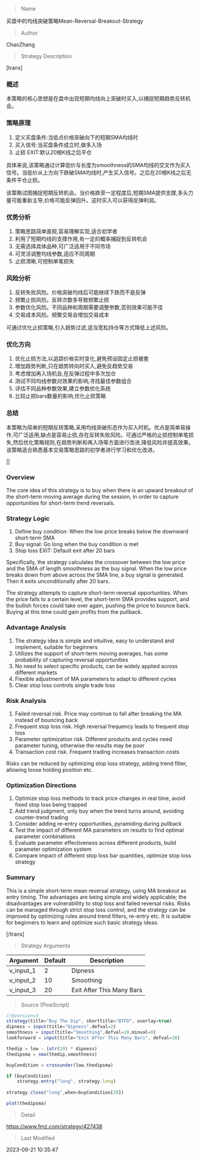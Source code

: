 
> Name

买盘中的均线突破策略Mean-Reversal-Breakout-Strategy

> Author

ChaoZhang

> Strategy Description

[trans]

### 概述

本策略的核心思想是在盘中出现短期均线向上突破时买入,以捕捉短期趋势反转机会。

### 策略原理

1. 定义买盘条件:当低点价格突破向下的短期SMA均线时
2. 买入信号:当买盘条件成立时,做多入场
3. 止损 EXIT:默认20根K线之后平仓

具体来说,该策略通过计算低价与长度为smoothness的SMA均线的交叉作为买入信号。当低价从上方向下跌破SMA均线时,产生买入信号。之后在20根K线之后无条件平仓止损。

该策略试图捕捉短期反转机会。当价格跌至一定程度后,短期SMA提供支撑,多头力量可能重新主导,价格可能反弹回升。这时买入可以获得反弹利润。

### 优势分析

1. 策略思路简单直观,容易理解实现,适合初学者
2. 利用了短期均线的支撑作用,有一定的概率捕捉到反转机会
3. 无需选择具体品种,可广泛适用于不同市场
4. 可灵活调整均线参数,适应不同周期
5. 止损清晰,可控制单笔损失

### 风险分析

1. 反转失败风险。价格突破均线后可能继续下跌而不是反弹
2. 频繁止损风险。反转次数多导致频繁止损
3. 参数优化风险。不同品种和周期需要调整参数,否则效果可能不佳
4. 交易成本风险。频繁交易会增加交易成本

可通过优化止损策略,引入趋势过滤,适当宽松持仓等方式降低上述风险。

### 优化方向 

1. 优化止损方法,以追踪价格实时变化,避免预设固定止损被套
2. 增加趋势判断,只在趋势转向时买入,避免反趋势交易
3. 考虑增加再入场机会,在反弹过程中多次加仓
4. 测试不同均线参数对效果的影响,寻找最佳参数组合
5. 评估不同品种参数效果,建立参数优化系统
6. 比较止损bars数量的影响,优化止损策略

### 总结

本策略为简单的短期反转策略,采用均线突破形态作为买入时机。优点是简单易操作,可广泛适用;缺点是容易止损,存在反转失败风险。可通过严格的止损控制单笔损失,然后优化策略规则,在趋势判断和再入场等方面进行改进,降低风险并提高效果。该策略适合熟悉基本交易策略思路的初学者进行学习和优化改进。

|| 

### Overview

The core idea of this strategy is to buy when there is an upward breakout of the short-term moving average during the session, in order to capture opportunities for short-term trend reversals.

### Strategy Logic

1. Define buy condition: When the low price breaks below the downward short-term SMA
2. Buy signal: Go long when the buy condition is met
3. Stop loss EXIT: Default exit after 20 bars 

Specifically, the strategy calculates the crossover between the low price and the SMA of length smoothness as the buy signal. When the low price breaks down from above across the SMA line, a buy signal is generated. Then it exits unconditionally after 20 bars.

The strategy attempts to capture short-term reversal opportunities. When the price falls to a certain level, the short-term SMA provides support, and the bullish forces could take over again, pushing the price to bounce back. Buying at this time could gain profits from the pullback.

### Advantage Analysis

1. The strategy idea is simple and intuitive, easy to understand and implement, suitable for beginners
2. Utilizes the support of short-term moving averages, has some probability of capturing reversal opportunities  
3. No need to select specific products, can be widely applied across different markets
4. Flexible adjustment of MA parameters to adapt to different cycles
5. Clear stop loss controls single trade loss

### Risk Analysis

1. Failed reversal risk. Price may continue to fall after breaking the MA instead of bouncing back
2. Frequent stop loss risk. High reversal frequency leads to frequent stop loss
3. Parameter optimization risk. Different products and cycles need parameter tuning, otherwise the results may be poor
4. Transaction cost risk. Frequent trading increases transaction costs

Risks can be reduced by optimizing stop loss strategy, adding trend filter, allowing loose holding position etc.

### Optimization Directions

1. Optimize stop loss methods to track price changes in real time, avoid fixed stop loss being trapped
2. Add trend judgment, only buy when the trend turns around, avoiding counter-trend trading
3. Consider adding re-entry opportunities, pyramiding during pullback
4. Test the impact of different MA parameters on results to find optimal parameter combinations
5. Evaluate parameter effectiveness across different products, build parameter optimization system
6. Compare impact of different stop loss bar quantities, optimize stop loss strategy

### Summary

This is a simple short-term mean reversal strategy, using MA breakout as entry timing. The advantages are being simple and widely applicable; the disadvantages are vulnerablility to stop loss and failed reversal risks. Risks can be managed through strict stop loss control, and the strategy can be improved by optimizing rules around trend filters, re-entry etc. It is suitable for beginners to learn and optimize such basic strategy ideas.

[/trans]

> Strategy Arguments



|Argument|Default|Description|
|----|----|----|
|v_input_1|2|Dipness|
|v_input_2|10|Smoothing|
|v_input_3|20|Exit After This Many Bars|


> Source (PineScript)

``` javascript
//@version=3
strategy(title="Buy The Dip", shorttitle="BTFD", overlay=true)
dipness = input(title="Dipness",defval=2)
smoothness = input(title="Smoothing",defval=10,minval=0)
lookforward = input(title="Exit After This Many Bars", defval=20)

thedip = low - (atr(20) * dipness)
thedipsma = sma(thedip,smoothness)

buyCondition = crossunder(low,thedipsma)

if (buyCondition)
    strategy.entry("long", strategy.long)
    
strategy.close("long",when=buyCondition[20]) 

plot(thedipsma)
```

> Detail

https://www.fmz.com/strategy/427438

> Last Modified

2023-09-21 10:35:47
